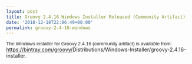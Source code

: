```yaml
---
layout: post
title: Groovy 2.4.16 Windows Installer Released (Community Artifact)
date: '2018-12-18T22:06:49+00:00'
permalink: groovy-2-4-16-windows
---
```

<span style="color: #222222; font-family: Arial, Helvetica, sans-serif; font-size: small;">The&nbsp;</span><span class="m_7668295082065290147gmail-m_8396036641248403423gmail-m_-1956765625531232616gmail-m_7427032002885253719gmail-il" style="color: #222222; font-family: Arial, Helvetica, sans-serif; font-size: small;">Windows</span><span style="color: #222222; font-family: Arial, Helvetica, sans-serif; font-size: small;"> </span><span class="m_7668295082065290147gmail-m_8396036641248403423gmail-m_-1956765625531232616gmail-il" style="color: #222222; font-family: Arial, Helvetica, sans-serif; font-size: small;"><span class="m_7668295082065290147gmail-il">installer</span></span><span style="color: #222222; font-family: Arial, Helvetica, sans-serif; font-size: small;"> for </span><span class="m_7668295082065290147gmail-m_8396036641248403423gmail-m_-1956765625531232616gmail-m_7427032002885253719gmail-il" style="color: #222222; font-family: Arial, Helvetica, sans-serif; font-size: small;"><span class="m_7668295082065290147gmail-m_8396036641248403423gmail-m_-1956765625531232616gmail-il"><span class="m_7668295082065290147gmail-il">Groovy</span></span></span><span style="color: #222222; font-family: Arial, Helvetica, sans-serif; font-size: small;"> 2.4.16 (community artifact) is available from: </span><a href="https://bintray.com/groovy/Distributions/Windows-Installer/groovy-2.4.16-installer" target="_blank" data-saferedirecturl="https://www.google.com/url?q=https://bintray.com/groovy/Distributions/Windows-Installer/groovy-2.4.16-installer&amp;source=gmail&amp;ust=1545083683599000&amp;usg=AFQjCNFMQOSaL3r8Yy2sV4bbOmhnddGclQ" style="color: #1155cc; font-family: Arial, Helvetica, sans-serif; font-size: small;">https://bintray.com/groovy/<wbr />Distributions/Windows-<wbr />Installer/groovy-2.4.16-<wbr />installer</a><span style="color: #222222; font-family: Arial, Helvetica, sans-serif; font-size: small;">.</span>
